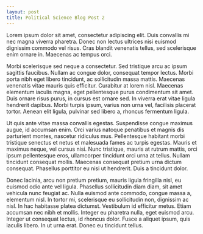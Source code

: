 ```yaml
---
layout: post
title: Political Science Blog Post 2
---
```


Lorem ipsum dolor sit amet, consectetur adipiscing elit. Duis convallis mi nec magna viverra pharetra. Donec non lectus ultrices nisi euismod dignissim commodo vel risus. Cras blandit venenatis tellus, sed scelerisque enim ornare in. Maecenas ac tempus orci. 

Morbi scelerisque sed neque a consectetur. Sed tristique arcu ac ipsum sagittis faucibus. Nullam ac congue dolor, consequat tempor lectus. Morbi porta nibh eget libero tincidunt, ac sollicitudin massa mattis. Maecenas venenatis vitae mauris quis efficitur. Curabitur at lorem nisl. Maecenas elementum iaculis magna, eget pellentesque purus condimentum sit amet. Duis ornare risus purus, in cursus est ornare sed. In viverra erat vitae ligula hendrerit dapibus. Morbi turpis ipsum, varius non urna vel, facilisis placerat tortor. Aenean elit ligula, pulvinar sed libero a, rhoncus fermentum ligula.

Ut quis ante vitae massa convallis egestas. Suspendisse congue maximus augue, id accumsan enim. Orci varius natoque penatibus et magnis dis parturient montes, nascetur ridiculus mus. Pellentesque habitant morbi tristique senectus et netus et malesuada fames ac turpis egestas. Mauris et maximus neque, vel cursus nisi. Nunc tristique, mauris at rutrum mattis, orci ipsum pellentesque eros, ullamcorper tincidunt orci urna at tellus. Nullam tincidunt consequat mollis. Maecenas consequat pretium urna dictum consequat. Phasellus porttitor eu nisi ut hendrerit. Duis a tincidunt dolor.

Donec lacinia, arcu non pretium pretium, mauris ligula fringilla nisl, eu euismod odio ante vel ligula. Phasellus sollicitudin diam diam, sit amet vehicula nunc feugiat ac. Nulla euismod ante commodo, congue massa a, elementum nisl. In tortor mi, scelerisque eu sollicitudin non, dignissim ac nisl. In hac habitasse platea dictumst. Vestibulum id efficitur metus. Etiam accumsan nec nibh et mollis. Integer eu pharetra nulla, eget euismod arcu. Integer ut consequat lectus, id rhoncus dolor. Fusce a aliquet ipsum, quis iaculis libero. In ut urna erat. Donec eu tincidunt tellus.